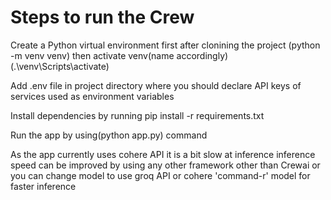 # Steps to run the Crew 

Create a Python virtual environment first after clonining the project (python -m venv venv) then activate venv(name accordingly) (.\venv\Scripts\activate)

Add .env file in project directory where you should declare API keys of services used as environment variables

Install dependencies by running pip install -r requirements.txt

Run the app by using(python app.py) command 

As the app currently uses cohere API it is a bit slow at inference inference speed can be improved by using any other framework other than Crewai or you can change model to use groq API or cohere 'command-r' model for faster inference
